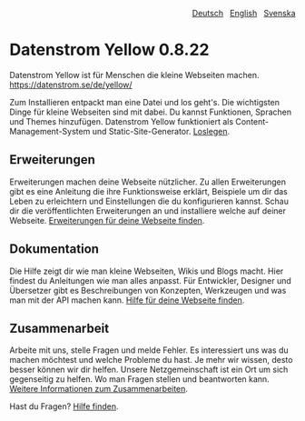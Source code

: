 <p align="right"><a href="README-de.md">Deutsch</a> &nbsp; <a href="README.md">English</a> &nbsp; <a href="README-sv.md">Svenska</a></p>

# Datenstrom Yellow 0.8.22

Datenstrom Yellow ist für Menschen die kleine Webseiten machen. https://datenstrom.se/de/yellow/

Zum Installieren entpackt man eine Datei und los geht's. Die wichtigsten Dinge für kleine Webseiten sind mit dabei. Du kannst Funktionen, Sprachen und Themes hinzufügen. Datenstrom Yellow funktioniert als Content-Management-System und Static-Site-Generator. [Loslegen](https://datenstrom.se/de/yellow/help/how-to-get-started).

## Erweiterungen 

Erweiterungen machen deine Webseite nützlicher. Zu allen Erweiterungen gibt es eine Anleitung die ihre Funktionsweise erklärt, Beispiele um dir das Leben zu erleichtern und Einstellungen die du konfigurieren kannst. Schau dir die veröffentlichten Erweiterungen an und installiere welche auf deiner Webseite. [Erweiterungen für deine Webseite finden](https://github.com/datenstrom/yellow-extensions/tree/main/README-de.md).

## Dokumentation

Die Hilfe zeigt dir wie man kleine Webseiten, Wikis und Blogs macht. Hier findest du Anleitungen wie man alles anpasst. Für Entwickler, Designer und Übersetzer gibt es Beschreibungen von Konzepten, Werkzeugen und was man mit der API machen kann. [Hilfe für deine Webseite finden](https://datenstrom.se/de/yellow/help/).

## Zusammenarbeit

Arbeite mit uns, stelle Fragen und melde Fehler. Es interessiert uns was du machen möchtest und welche Probleme du hast. Je mehr wir wissen, desto besser können wir dir helfen. Unsere Netzgemeinschaft ist ein Ort um sich gegenseitig zu helfen. Wo man Fragen stellen und beantworten kann. [Weitere Informationen zum Zusammenarbeiten](https://datenstrom.se/de/yellow/help/contributing-guidelines).

Hast du Fragen? [Hilfe finden](https://datenstrom.se/de/yellow/help/).
